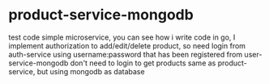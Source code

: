 # product-service-mongodb
test code simple microservice, you can see how i write code in go, I implement authorization to add/edit/delete product, so need login from auth-service using username:password that has been registered from user-service-mongodb don't need to login to get products
same as product-service, but using mongodb as database
